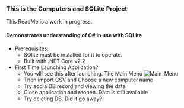 
### This is the Computers and SQLite Project

This ReadMe is a work in progress.

#### Demonstrates understanding of C# in use with SQLite

- Prerequisites:
  - SQlite must be installed for it to operate.
  - Built with .NET Core v2.2
- First Time Launching Application?
  - You wlll see this after launching. The Main Menu ![Main_Menu](https://user-images.githubusercontent.com/45694223/56296598-d39fc880-60fc-11e9-891c-3708d42d5518.png)  
  - Then import CSV and Choose a new computer name
  - Try add a DB record and viewing the data
  - Close application and reopen. Data is still available
  - Try deleting DB. Did it go away?
